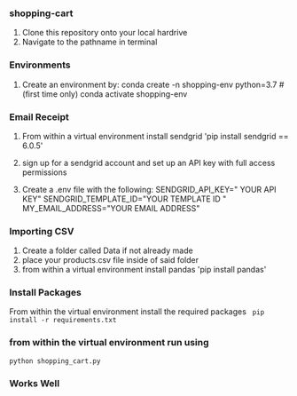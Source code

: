 ### shopping-cart

1. Clone this repository onto your local hardrive 
2. Navigate to the pathname in terminal 

### Environments

1. Create an environment by:
conda create -n shopping-env python=3.7 # (first time only)
conda activate shopping-env

### Email Receipt 

1. From within a virtual environment install sendgrid
'pip install sendgrid == 6.0.5'

2. sign up for a sendgrid account and set up an API key with full access permissions

3. Create a .env file with the following:
SENDGRID_API_KEY=" YOUR API KEY"
SENDGRID_TEMPLATE_ID="YOUR TEMPLATE ID "
MY_EMAIL_ADDRESS="YOUR EMAIL ADDRESS"

### Importing CSV
1. Create a folder called Data if not already made
2. place your products.csv file inside of said folder
3. from within a virtual environment install pandas 
'pip install pandas' 

### Install Packages 
From within the virtual environment install the required packages 
` pip install -r requirements.txt` 


### from within the virtual environment run using 
`python shopping_cart.py`

### Works Well


